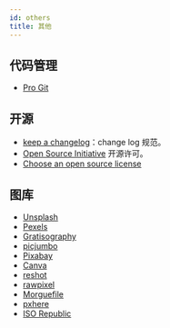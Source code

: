 ```yaml
---
id: others
title: 其他
---
```


## 代码管理

- [Pro Git](https://git-scm.com/book/zh/v2)

## 开源

- [keep a changelog](https://keepachangelog.com/en/1.0.0/)：change log 规范。
- [Open Source Initiative](https://opensource.org/licenses) 开源许可。
- [Choose an open source license](https://choosealicense.com/)

## 图库

- [Unsplash](https://unsplash.com/)
- [Pexels](https://www.pexels.com/)
- [Gratisography](https://gratisography.com/)
- [picjumbo](https://picjumbo.com/)
- [Pixabay](https://pixabay.com/)
- [Canva](https://www.canva.com/photos/free/)
- [reshot](https://www.reshot.com/)
- [rawpixel](https://www.rawpixel.com/)
- [Morguefile](https://morguefile.com/)
- [pxhere](https://pxhere.com/)
- [ISO Republic](https://isorepublic.com/)